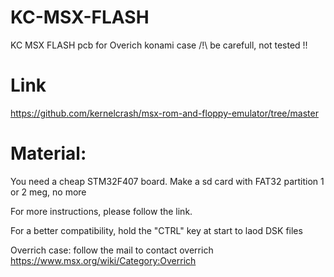 # KC-MSX-FLASH
KC MSX FLASH pcb for Overich konami case
/!\ be carefull, not tested !!

Link
=====

https://github.com/kernelcrash/msx-rom-and-floppy-emulator/tree/master


Material:
=====

You need a cheap STM32F407 board. Make a sd card with FAT32 partition 1 or 2 meg, no more

For more instructions, please follow the link.

For a better compatibility, hold the "CTRL" key at start to laod DSK files

Overrich case:
follow the mail to contact overrich
https://www.msx.org/wiki/Category:Overrich

